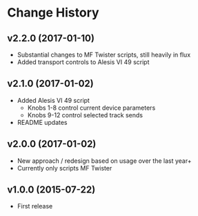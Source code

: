 # Change History

## v2.2.0 (2017-01-10)

* Substantial changes to MF Twister scripts, still heavily in flux
* Added transport controls to Alesis VI 49 script

## v2.1.0 (2017-01-02)

* Added Alesis VI 49 script
  * Knobs 1-8 control current device parameters
  * Knobs 9-12 control selected track sends
* README updates

## v2.0.0 (2017-01-02)

* New approach / redesign based on usage over the last year+
* Currently only scripts MF Twister

## v1.0.0 (2015-07-22)

* First release
